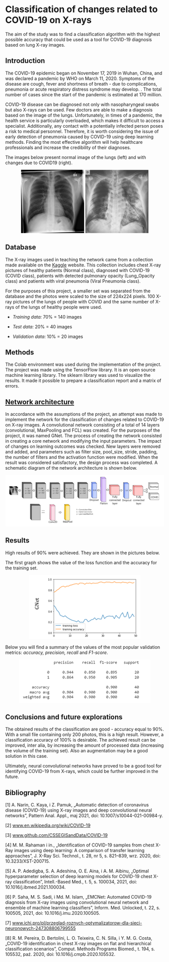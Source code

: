 # Classification of changes related to COVID-19 on X-rays

The aim of the study was to find a classification algorithm with the highest possible accuracy that could be used as a tool for COVID-19 diagnosis based on lung X-ray images.

## Introduction 
The COVID-19 epidemic began on November 17, 2019 in Wuhan, China, and was declared a pandemic by WHO on March 11, 2020. Symptoms of the disease are cough, fever and shortness of breath - due to complications, pneumonia or acute respiratory distress syndrome may develop. . The total number of cases since the start of the pandemic is estimated at 170 million.

COVID-19 disease can be diagnosed not only with nasopharyngeal swabs but also X-rays can be used. Few doctors are able to make a diagnosis based on the image of the lungs. Unfortunately, in times of a pandemic, the health service is particularly overloaded, which makes it difficult to access a specialist. Additionally, any contact with a potentially infected person poses a risk to medical personnel. Therefore, it is worth considering the issue of early detection of pneumonia caused by COVID-19 using deep learning methods. Finding the most effective algorithm will help healthcare professionals and increase the credibility of their diagnoses.

The images below present normal image of the lungs (left) and with changes due to COVID19 (right).

<div style="text-align:center">
    <p float='left'>
        <img src ="../docks/Normal.png" width="200"/>
        <img src ="../docks/COVID.png" width="200"/>
    </p>
</div>

## Database
The X-ray images used in teaching the network came from a collection made available on the [Kaggle](https://www.kaggle.com/tawsifurrahman/covid19-radiography-database?select=COVID-19_Radiography_Dataset) website. This collection includes chest X-ray pictures of healthy patients (Normal class), diagnosed with COVID-19 (COVID class), patients with detected pulmonary opacity (Lung_Opacity class) and patients
with viral pneumonia (Viral Pneumonia class). 

For the purposes of this project, a smaller set was separated from the database and the photos were scaled to the size of 224x224 pixels. 100 X-ray pictures of the lungs of people with COVID and the same number of X-rays of the lungs of healthy people were used.

  * *Training data:* 70% = 140 images

  * *Test data:* 20% = 40 images

  * *Validation data:* 10% = 20 images

## Methods
The Colab environment was used during the implementation of the project. The project was made using the TensorFlow library. It is an open source machine learning library. The sklearn library was used to visualize the results. It made it possible to prepare a classification report and a matrix of errors.

## [Network architecture](https://github.com/Swedeling/Portfolio/blob/main/Covid-19%20classification/COVID-19%20classification.ipynb)
In accordance with the assumptions of the project, an attempt was made to implement the network for the classification of changes related to COVID-19 on X-ray images. A convolutional network consisting of a total of 14 layers (convolutional, MaxPooling and FCL) was created. For the purposes of the project, it was named GNet. The process of creating the network consisted in creating a core network and modifying the input parameters. The impact of changes on learning outcomes was checked. New layers were removed and added, and parameters such as filter size, pool_size, stride, padding, the number of filters and the activation function were modified. When the result was considered satisfactory, the design process was completed. A schematic diagram of the network architecture is shown below.

![GNet](/docks/architecture_covid.PNG)

## Results
High results of 90% were achieved. They are shown in the pictures below.

The first graph shows the value of the loss function and the accuracy for the training set.

<div style="text-align:center">
    <img src = "../docks/GNet_results.PNG"/>
</div>

Below you will find a summary of the values of the most popular validation metrics: *accuracy, precision, recall* and *F1-score*.

<div style="text-align:center">
    <img src = "../docks/GNet_results2.PNG"/>
</div>

## Conclusions and future explorations 
The obtained results of the classification are good - accuracy equal to 90%. With a small file containing only 200 photos, this is a high result. However, a classification accuracy of 100% is desirable. The achieved result can be improved, inter alia, by increasing the amount of processed data (increasing the volume of the training set). Also an augmentation may be a good solution in this case.

Ultimately, neural convolutional networks have proved to be a good tool for identifying COVID-19 from X-rays, which could be further improved in the future.

## Bibliography
[1] A. Narin, C. Kaya, i Z. Pamuk, „Automatic detection of coronavirus disease (COVID-19) using X-ray images and deep convolutional neural networks”, Pattern Anal. Appl., maj 2021, doi: 10.1007/s10044-021-00984-y. 

[2] www.en.wikipedia.org/wiki/COVID-19 

[3] www.github.com/CSSEGISandData/COVID-19 

[4] M. M. Rahaman i in., „Identification of COVID-19 samples from chest X-Ray images using deep learning: A comparison of transfer learning approaches”, J. X-Ray Sci. Technol., t. 28, nr 5, s. 821–839, wrz. 2020, doi: 10.3233/XST-200715. 

[5] A. P. Adedigba, S. A. Adeshina, O. E. Aina, i A. M. Aibinu, „Optimal hyperparameter selection of deep learning models for COVID-19 chest X-ray classification”, Intell.-Based Med., t. 5, s. 100034, 2021, doi: 10.1016/j.ibmed.2021.100034. 

[6] P. Saha, M. S. Sadi, i Md. M. Islam, „EMCNet: Automated COVID-19 diagnosis from X-ray images using convolutional neural network and ensemble of machine learning classifiers”, Inform. Med. Unlocked, t. 22, s. 100505, 2021, doi: 10.1016/j.imu.2020.100505. 

[7] www.ichi.pro/pl/przeglad-roznych-optymalizatorow-dla-sieci-neuronowych-247308806799555 

[8] R. M. Pereira, D. Bertolini, L. O. Teixeira, C. N. Silla, i Y. M. G. Costa, „COVID-19 identification in chest X-ray images on flat and hierarchical classification scenarios”, Comput. Methods Programs Biomed., t. 194, s. 105532, paź. 2020, doi: 10.1016/j.cmpb.2020.105532. 